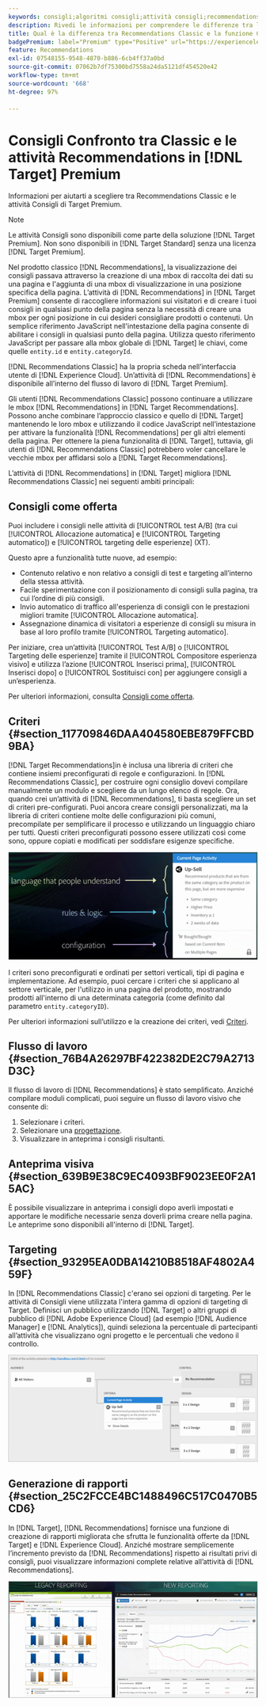 ```yaml
---
keywords: consigli;algoritmi consigli;attività consigli;recommendations classic
description: Rivedi le informazioni per comprendere le differenze tra le precedenti attività di Recommendations Classic e le attività Consigli in [!DNL Target] Premium.
title: Qual è la differenza tra Recommendations Classic e la funzione Consigli in [!DNL Target] Premium?
badgePremium: label="Premium" type="Positive" url="https://experienceleague.adobe.com/docs/target/using/introduction/intro.html?lang=en#premium newtab=true" tooltip="See what's included in Target Premium."
feature: Recommendations
exl-id: 07548155-9548-4870-b886-6cb4ff37a0bd
source-git-commit: 07062b7df75300bd7558a24da5121df454520e42
workflow-type: tm+mt
source-wordcount: '668'
ht-degree: 97%

---
```


# Consigli Confronto tra Classic e le attività Recommendations in [!DNL Target] Premium

Informazioni per aiutarti a scegliere tra Recommendations Classic e le attività Consigli di Target Premium.

>[!NOTE]
>
>Le attività Consigli sono disponibili come parte della soluzione [!DNL Target Premium]. Non sono disponibili in [!DNL Target Standard] senza una licenza [!DNL Target Premium].

Nel prodotto classico [!DNL Recommendations], la visualizzazione dei consigli passava attraverso la creazione di una mbox di raccolta dei dati su una pagina e l&#39;aggiunta di una mbox di visualizzazione in una posizione specifica della pagina. L’attività di [!DNL Recommendations] in [!DNL Target Premium] consente di raccogliere informazioni sui visitatori e di creare i tuoi consigli in qualsiasi punto della pagina senza la necessità di creare una mbox per ogni posizione in cui desideri consigliare prodotti o contenuti. Un semplice riferimento JavaScript nell&#39;intestazione della pagina consente di abilitare i consigli in qualsiasi punto della pagina. Utilizza questo riferimento JavaScript per passare alla mbox globale di [!DNL Target] le chiavi, come quelle `entity.id` e `entity.categoryId`.

[!DNL Recommendations Classic] ha la propria scheda nell’interfaccia utente di [!DNL Experience Cloud]. Un’attività di [!DNL Recommendations] è disponibile all’interno del flusso di lavoro di [!DNL Target Premium].

Gli utenti [!DNL Recommendations Classic] possono continuare a utilizzare le mbox [!DNL Recommendations] in [!DNL Target Recommendations]. Possono anche combinare l’approccio classico e quello di [!DNL Target] mantenendo le loro mbox e utilizzando il codice JavaScript nell’intestazione per attivare la funzionalità [!DNL Recommendations] per gli altri elementi della pagina. Per ottenere la piena funzionalità di [!DNL Target], tuttavia, gli utenti di [!DNL Recommendations Classic] potrebbero voler cancellare le vecchie mbox per affidarsi solo a [!DNL Target Recommendations].

L’attività di [!DNL Recommendations] in [!DNL Target] migliora [!DNL Recommendations Classic] nei seguenti ambiti principali:

## Consigli come offerta

Puoi includere i consigli nelle attività di [!UICONTROL test A/B] (tra cui [!UICONTROL Allocazione automatica] e [!UICONTROL Targeting automatico]) e [!UICONTROL targeting delle esperienze] (XT).

Questo apre a funzionalità tutte nuove, ad esempio:

* Contenuto relativo e non relativo a consigli di test e targeting all’interno della stessa attività.
* Facile sperimentazione con il posizionamento di consigli sulla pagina, tra cui l’ordine di più consigli.
* Invio automatico di traffico all&#39;esperienza di consigli con le prestazioni migliori tramite [!UICONTROL Allocazione automatica].
* Assegnazione dinamica di visitatori a esperienze di consigli su misura in base al loro profilo tramite [!UICONTROL Targeting automatico].

Per iniziare, crea un’attività [!UICONTROL Test A/B] o [!UICONTROL Targeting delle esperienze] tramite il [!UICONTROL Compositore esperienza visivo] e utilizza l’azione [!UICONTROL Inserisci prima], [!UICONTROL Inserisci dopo] o [!UICONTROL Sostituisci con] per aggiungere consigli a un’esperienza.

Per ulteriori informazioni, consulta [Consigli come offerta](/help/main/c-recommendations/recommendations-as-an-offer.md).

## Criteri {#section_117709846DAA404580EBE879FFCBD9BA}

[!DNL Target Recommendations]in è inclusa una libreria di criteri che contiene insiemi preconfigurati di regole e configurazioni. In [!DNL Recommendations Classic], per costruire ogni consiglio dovevi compilare manualmente un modulo e scegliere da un lungo elenco di regole. Ora, quando crei un’attività di [!DNL Recommendations], ti basta scegliere un set di criteri pre-configurati. Puoi ancora creare consigli personalizzati, ma la libreria di criteri contiene molte delle configurazioni più comuni, precompilate per semplificare il processo e utilizzando un linguaggio chiaro per tutti. Questi criteri preconfigurati possono essere utilizzati così come sono, oppure copiati e modificati per soddisfare esigenze specifiche.

![immagine overview_criteria](assets/overview_criteria.png)

I criteri sono preconfigurati e ordinati per settori verticali, tipi di pagina e implementazione. Ad esempio, puoi cercare i criteri che si applicano al settore verticale, per l&#39;utilizzo in una pagina del prodotto, mostrando prodotti all&#39;interno di una determinata categoria (come definito dal parametro `entity.categoryID`).

Per ulteriori informazioni sull’utilizzo e la creazione dei criteri, vedi [Criteri](/help/main/c-recommendations/c-algorithms/algorithms.md).

## Flusso di lavoro {#section_76B4A26297BF422382DE2C79A2713D3C}

Il flusso di lavoro di [!DNL Recommendations] è stato semplificato. Anziché compilare moduli complicati, puoi seguire un flusso di lavoro visivo che consente di:

1. Selezionare i criteri.
1. Selezionare una [progettazione](/help/main/c-recommendations/c-design-overview/create-design.md#task_CC5BD28C364742218C1ACAF0D45E0E14).
1. Visualizzare in anteprima i consigli risultanti.

## Anteprima visiva {#section_639B9E38C9EC4093BF9023EE0F2A15AC}

È possibile visualizzare in anteprima i consigli dopo averli impostati e apportare le modifiche necessarie senza doverli prima creare nella pagina. Le anteprime sono disponibili all&#39;interno di [!DNL Target].

## Targeting {#section_93295EA0DBA14210B8518AF4802A459F}

In [!DNL Recommendations Classic] c&#39;erano sei opzioni di targeting. Per le attività di Consigli viene utilizzata l&#39;intera gamma di opzioni di targeting di Target. Definisci un pubblico utilizzando [!DNL Target] o altri gruppi di pubblico di [!DNL Adobe Experience Cloud] (ad esempio [!DNL Audience Manager] e [!DNL Analytics]), quindi seleziona la percentuale di partecipanti all’attività che visualizzano ogni progetto e le percentuali che vedono il controllo.

![immagine overview_targeting](assets/overview_targeting.png)

## Generazione di rapporti {#section_25C2FCCE4BC1488496C517C0470B5CD6}

In [!DNL Target], [!DNL Recommendations] fornisce una funzione di creazione di rapporti migliorata che sfrutta le funzionalità offerte da [!DNL Target] e [!DNL Experience Cloud]. Anziché mostrare semplicemente l’incremento previsto da [!DNL Recommendations] rispetto ai risultati privi di consigli, puoi visualizzare informazioni complete relative all’attività di [!DNL Recommendations].

![immagine overview_report](assets/overview_report.png)
